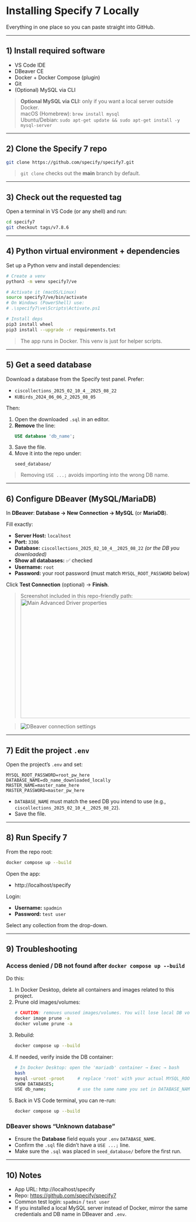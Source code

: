 # Installing Specify 7 Locally

Everything in one place so you can paste straight into GitHub.

---

## 1) Install required software

- VS Code IDE  
- DBeaver CE  
- Docker + Docker Compose (plugin)  
- Git  
- (Optional) MySQL via CLI

> **Optional MySQL via CLI:** only if you want a local server outside Docker.  
> macOS (Homebrew): `brew install mysql`  
> Ubuntu/Debian: `sudo apt-get update && sudo apt-get install -y mysql-server`

---

## 2) Clone the Specify 7 repo

```bash
git clone https://github.com/specify/specify7.git
```
> `git clone` checks out the **main** branch by default.

---

## 3) Check out the requested tag

Open a terminal in VS Code (or any shell) and run:

```bash
cd specify7
git checkout tags/v7.8.6
```

---

## 4) Python virtual environment + dependencies

Set up a Python venv and install dependencies:

```bash
# Create a venv
python3 -m venv specify7/ve

# Activate it (macOS/Linux)
source specify7/ve/bin/activate
# On Windows (PowerShell) use:
# .\specify7\ve\Scripts\Activate.ps1

# Install deps
pip3 install wheel
pip3 install --upgrade -r requirements.txt
```
> The app runs in Docker. This venv is just for helper scripts.

---

## 5) Get a seed database

Download a database from the Specify test panel. Prefer:
- `ciscollections_2025_02_10_4__2025_08_22`
- `KUBirds_2024_06_06_2_2025_08_05`

Then:

1. Open the downloaded `.sql` in an editor.  
2. **Remove** the line:
   ```sql
   USE database 'db_name';
   ```
3. Save the file.  
4. Move it into the repo under:
   ```
   seed_database/
   ```
> Removing `USE ...;` avoids importing into the wrong DB name.

---

## 6) Configure DBeaver (MySQL/MariaDB)

In **DBeaver**: **Database → New Connection → MySQL** (or **MariaDB**).

Fill exactly:

- **Server Host:** `localhost`  
- **Port:** `3306`  
- **Database:** `ciscollections_2025_02_10_4__2025_08_22` *(or the DB you downloaded)*  
- **Show all databases:** ✅ checked  
- **Username:** `root`  
- **Password:** your root password (must match `MYSQL_ROOT_PASSWORD` below)

Click **Test Connection** (optional) → **Finish**.

> Screenshot included in this repo-friendly path:
> <img width="558" height="326" alt="Main Advanced Driver properties" src="https://github.com/user-attachments/assets/66bf0913-5dd2-46d3-b27c-eb7ac74f6f35" />

> ![DBeaver connection settings](docs/dbeaver-connection.png)

---

## 7) Edit the project `.env`

Open the project’s `.env` and set:

```dotenv
MYSQL_ROOT_PASSWORD=root_pw_here
DATABASE_NAME=db_name_downloaded_locally
MASTER_NAME=master_name_here
MASTER_PASSWORD=master_pw_here
```

- `DATABASE_NAME` must match the seed DB you intend to use (e.g., `ciscollections_2025_02_10_4__2025_08_22`).  
- Save the file.

---

## 8) Run Specify 7

From the repo root:

```bash
docker compose up --build
```

Open the app:

- http://localhost/specify

Login:

- **Username:** `spadmin`  
- **Password:** `test user`

Select any collection from the drop-down.

---

## 9) Troubleshooting

### Access denied / DB not found after `docker compose up --build`

Do this:

1. In Docker Desktop, delete all containers and images related to this project.  
2. Prune old images/volumes:
   ```bash
   # CAUTION: removes unused images/volumes. You will lose local DB volumes.
   docker image prune -a
   docker volume prune -a
   ```
3. Rebuild:
   ```bash
   docker compose up --build
   ```
4. If needed, verify inside the DB container:
   ```bash
   # In Docker Desktop: open the 'mariadb' container → Exec → bash
   bash
   mysql -uroot -proot     # replace 'root' with your actual MYSQL_ROOT_PASSWORD
   SHOW DATABASES;
   USE db_name;            # use the same name you set in DATABASE_NAME
   ```
5. Back in VS Code terminal, you can re-run:
   ```bash
   docker compose up --build
   ```

### DBeaver shows “Unknown database”

- Ensure the **Database** field equals your `.env` `DATABASE_NAME`.  
- Confirm the `.sql` file didn’t have a `USE ...;` line.  
- Make sure the `.sql` was placed in `seed_database/` before the first run.

---

## 10) Notes

- App URL: http://localhost/specify  
- Repo: https://github.com/specify/specify7  
- Common test login: `spadmin` / `test user`  
- If you installed a local MySQL server instead of Docker, mirror the same credentials and DB name in DBeaver and `.env`.

